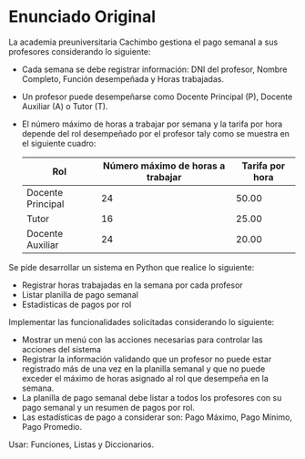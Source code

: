 # Enunciado Original

La academia preuniversitaria Cachimbo gestiona el pago semanal a sus profesores
considerando lo siguiente:
- Cada semana se debe registrar información: DNI del profesor, Nombre Completo,
  Función desempeñada y Horas trabajadas.
- Un profesor puede desempeñarse como Docente Principal (P), Docente Auxiliar (A)
  o Tutor (T).
- El número máximo de horas a trabajar por semana y la tarifa por hora depende del
  rol desempeñado por el profesor taly como se muestra en el siguiente cuadro:

  |Rol              |Número máximo de horas a trabajar|Tarifa por hora|
  |-----------------|---------------------------------|---------------|
  |Docente Principal|                              24 |         50.00 |
  |Tutor            |                              16 |         25.00 |
  |Docente Auxiliar |                              24 |         20.00 |

Se pide desarrollar un sistema en Python que realice lo siguiente:
- Registrar horas trabajadas en la semana por cada profesor
- Listar planilla de pago semanal
- Estadísticas de pagos por rol

Implementar las funcionalidades solicitadas considerando lo siguiente:
- Mostrar un menú con las acciones necesarias para controlar las acciones del sistema
- Registrar la información validando que un profesor no puede estar registrado más de
  una vez en la planilla semanal y que no puede exceder el máximo de horas asignado al
  rol que desempeña en la semana.
- La planilla de pago semanal debe listar a todos los profesores con su pago semanal
  y un resumen de pagos por rol.
- Las estadísticas de pago a considerar son: Pago Máximo, Pago Mínimo, Pago Promedio.

Usar: Funciones, Listas y Diccionarios.

